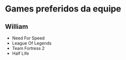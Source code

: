 # Games preferidos da equipe

## William

* Need For Speed
* League Of Legends
* Team Fortress 2
* Half Life
